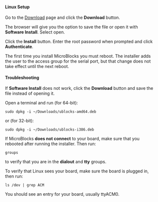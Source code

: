 #### Linux Setup ####

Go to the [Download](/download) page and click the **Download** button.

The browser will give you the option to save the file or open it with **Software Install**. Select open.

Click the **Install** button. Enter the root password when prompted and click **Authenticate**.

The first time you install MicroBlocks you must reboot.
The installer adds the user to the access group for the serial port,
but that change does not take effect until the next reboot.

#### Troubleshooting ####

If **Software Install** does not work, click the **Download** button and save the file instead of opening it.

Open a terminal and run (for 64-bit):

    sudo dpkg -i ~/Downloads/ublocks-amd64.deb

or (for 32-bit):

    sudo dpkg -i ~/Downloads/ublocks-i386.deb

If MicroBlocks **does not connect** to your board,
make sure that you rebooted after running the installer. Then run:

    groups

to verify that you are in the **dialout** and **tty** groups.

To verify that Linux sees your board, make sure the board is plugged in, then run:

    ls /dev | grep ACM

You should see an entry for your board, usually ttyACM0.
